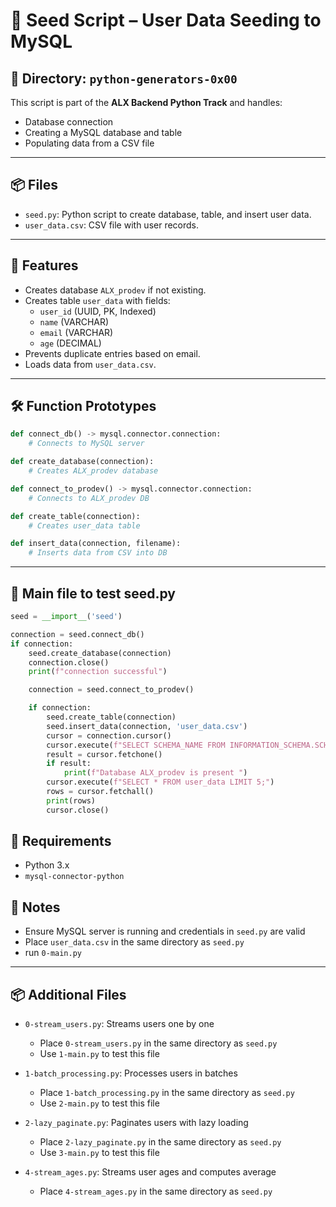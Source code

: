 # 🧬 Seed Script – User Data Seeding to MySQL

## 📁 Directory: `python-generators-0x00`

This script is part of the **ALX Backend Python Track** and handles:

- Database connection
- Creating a MySQL database and table
- Populating data from a CSV file

---

## 📦 Files

- `seed.py`: Python script to create database, table, and insert user data.
- `user_data.csv`: CSV file with user records.

---

## 🧪 Features

- Creates database `ALX_prodev` if not existing.
- Creates table `user_data` with fields:
  - `user_id` (UUID, PK, Indexed)
  - `name` (VARCHAR)
  - `email` (VARCHAR)
  - `age` (DECIMAL)
- Prevents duplicate entries based on email.
- Loads data from `user_data.csv`.

---

## 🛠️ Function Prototypes

```python
def connect_db() -> mysql.connector.connection:
    # Connects to MySQL server

def create_database(connection):
    # Creates ALX_prodev database

def connect_to_prodev() -> mysql.connector.connection:
    # Connects to ALX_prodev DB

def create_table(connection):
    # Creates user_data table

def insert_data(connection, filename):
    # Inserts data from CSV into DB
```

---

## 🚀 Main file to test seed.py

```python
seed = __import__('seed')

connection = seed.connect_db()
if connection:
    seed.create_database(connection)
    connection.close()
    print(f"connection successful")

    connection = seed.connect_to_prodev()

    if connection:
        seed.create_table(connection)
        seed.insert_data(connection, 'user_data.csv')
        cursor = connection.cursor()
        cursor.execute(f"SELECT SCHEMA_NAME FROM INFORMATION_SCHEMA.SCHEMATA WHERE SCHEMA_NAME = 'ALX_prodev';")
        result = cursor.fetchone()
        if result:
            print(f"Database ALX_prodev is present ")
        cursor.execute(f"SELECT * FROM user_data LIMIT 5;")
        rows = cursor.fetchall()
        print(rows)
        cursor.close()
```

## 🧩 Requirements

- Python 3.x
- `mysql-connector-python`

## 📌 Notes

- Ensure MySQL server is running and credentials in `seed.py` are valid
- Place `user_data.csv` in the same directory as `seed.py`
- run `0-main.py`

---

## 📦 Additional Files

- `0-stream_users.py`: Streams users one by one

  - Place `0-stream_users.py` in the same directory as `seed.py`
  - Use `1-main.py` to test this file

- `1-batch_processing.py`: Processes users in batches

  - Place `1-batch_processing.py` in the same directory as `seed.py`
  - Use `2-main.py` to test this file

- `2-lazy_paginate.py`: Paginates users with lazy loading

  - Place `2-lazy_paginate.py` in the same directory as `seed.py`
  - Use `3-main.py` to test this file

- `4-stream_ages.py`: Streams user ages and computes average
  - Place `4-stream_ages.py` in the same directory as `seed.py`
